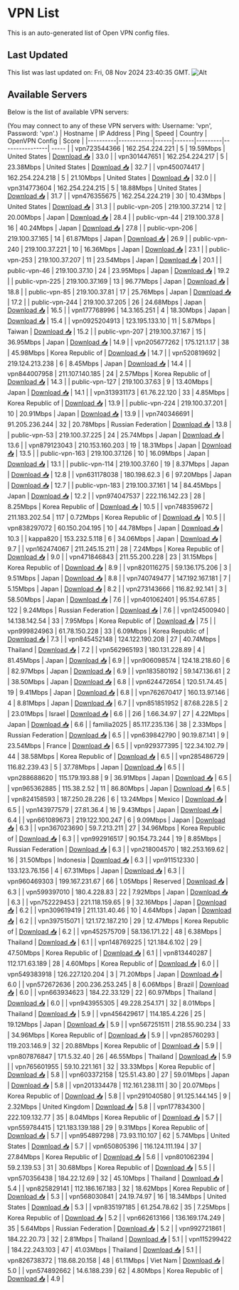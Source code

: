 # VPN List

This is an auto-generated list of Open VPN config files.

## Last Updated

This list was last updated on: Fri, 08 Nov 2024 23:40:35 GMT.
![Alt](https://repobeats.axiom.co/api/embed/186b98318ef1479477931607c1ad7d823f12451f.svg "Repobeats analytics image")

## Available Servers

Below is the list of available VPN servers:

(You may connect to any of these VPN servers with: Username: 'vpn', Password: 'vpn'.)
| Hostname | IP Address | Ping | Speed | Country | OpenVPN Config | Score |
|----------|------------|------|-------|---------|----------------| ----- |
| vpn723544366 | 162.254.224.221 | 5 | 19.59Mbps | United States | [Download 📥](./configs/server_0_US.ovpn) | 33.0 |
| vpn301447651 | 162.254.224.217 | 5 | 23.38Mbps | United States | [Download 📥](./configs/server_1_US.ovpn) | 32.7 |
| vpn450074417 | 162.254.224.218 | 5 | 21.10Mbps | United States | [Download 📥](./configs/server_2_US.ovpn) | 32.0 |
| vpn314773604 | 162.254.224.215 | 5 | 18.88Mbps | United States | [Download 📥](./configs/server_3_US.ovpn) | 31.7 |
| vpn476355675 | 162.254.224.219 | 30 | 10.43Mbps | United States | [Download 📥](./configs/server_4_US.ovpn) | 31.3 |
| public-vpn-205 | 219.100.37.214 | 12 | 20.00Mbps | Japan | [Download 📥](./configs/server_5_JP.ovpn) | 28.4 |
| public-vpn-44 | 219.100.37.8 | 16 | 40.24Mbps | Japan | [Download 📥](./configs/server_6_JP.ovpn) | 27.8 |
| public-vpn-206 | 219.100.37.165 | 14 | 61.87Mbps | Japan | [Download 📥](./configs/server_7_JP.ovpn) | 26.9 |
| public-vpn-240 | 219.100.37.221 | 10 | 16.36Mbps | Japan | [Download 📥](./configs/server_8_JP.ovpn) | 23.1 |
| public-vpn-253 | 219.100.37.207 | 11 | 23.54Mbps | Japan | [Download 📥](./configs/server_9_JP.ovpn) | 20.1 |
| public-vpn-46 | 219.100.37.10 | 24 | 23.95Mbps | Japan | [Download 📥](./configs/server_10_JP.ovpn) | 19.2 |
| public-vpn-225 | 219.100.37.169 | 13 | 96.77Mbps | Japan | [Download 📥](./configs/server_11_JP.ovpn) | 18.8 |
| public-vpn-85 | 219.100.37.81 | 17 | 25.76Mbps | Japan | [Download 📥](./configs/server_12_JP.ovpn) | 17.2 |
| public-vpn-244 | 219.100.37.205 | 26 | 24.68Mbps | Japan | [Download 📥](./configs/server_13_JP.ovpn) | 16.5 |
| vpn177768996 | 14.3.165.251 | 4 | 18.30Mbps | Japan | [Download 📥](./configs/server_14_JP.ovpn) | 15.4 |
| vpn0925204913 | 123.195.133.10 | 11 | 5.87Mbps | Taiwan | [Download 📥](./configs/server_15_TW.ovpn) | 15.2 |
| public-vpn-207 | 219.100.37.167 | 15 | 36.95Mbps | Japan | [Download 📥](./configs/server_16_JP.ovpn) | 14.9 |
| vpn205677262 | 175.121.1.17 | 38 | 45.98Mbps | Korea Republic of | [Download 📥](./configs/server_17_KR.ovpn) | 14.7 |
| vpn520819692 | 219.124.213.238 | 6 | 8.45Mbps | Japan | [Download 📥](./configs/server_18_JP.ovpn) | 14.4 |
| vpn844007958 | 211.107.140.185 | 24 | 2.57Mbps | Korea Republic of | [Download 📥](./configs/server_19_KR.ovpn) | 14.3 |
| public-vpn-127 | 219.100.37.63 | 9 | 13.40Mbps | Japan | [Download 📥](./configs/server_20_JP.ovpn) | 14.1 |
| vpn313931173 | 61.76.22.120 | 33 | 4.85Mbps | Korea Republic of | [Download 📥](./configs/server_21_KR.ovpn) | 13.9 |
| public-vpn-224 | 219.100.37.201 | 10 | 20.91Mbps | Japan | [Download 📥](./configs/server_22_JP.ovpn) | 13.9 |
| vpn740346691 | 91.205.236.244 | 32 | 20.78Mbps | Russian Federation | [Download 📥](./configs/server_23_RU.ovpn) | 13.8 |
| public-vpn-53 | 219.100.37.225 | 24 | 25.74Mbps | Japan | [Download 📥](./configs/server_24_JP.ovpn) | 13.6 |
| vpn879123043 | 210.153.160.203 | 19 | 18.31Mbps | Japan | [Download 📥](./configs/server_25_JP.ovpn) | 13.5 |
| public-vpn-163 | 219.100.37.126 | 10 | 16.09Mbps | Japan | [Download 📥](./configs/server_26_JP.ovpn) | 13.1 |
| public-vpn-114 | 219.100.37.60 | 19 | 8.37Mbps | Japan | [Download 📥](./configs/server_27_JP.ovpn) | 12.8 |
| vpn631178038 | 180.198.62.3 | 6 | 97.20Mbps | Japan | [Download 📥](./configs/server_28_JP.ovpn) | 12.7 |
| public-vpn-183 | 219.100.37.161 | 14 | 84.45Mbps | Japan | [Download 📥](./configs/server_29_JP.ovpn) | 12.2 |
| vpn974047537 | 222.116.142.23 | 28 | 8.25Mbps | Korea Republic of | [Download 📥](./configs/server_30_KR.ovpn) | 10.5 |
| vpn748359672 | 211.183.202.54 | 117 | 0.72Mbps | Korea Republic of | [Download 📥](./configs/server_31_KR.ovpn) | 10.5 |
| vpn838297072 | 60.150.204.195 | 10 | 44.78Mbps | Japan | [Download 📥](./configs/server_32_JP.ovpn) | 10.3 |
| kappa820 | 153.232.5.118 | 6 | 34.06Mbps | Japan | [Download 📥](./configs/server_33_JP.ovpn) | 9.7 |
| vpn162474067 | 211.245.15.211 | 28 | 7.24Mbps | Korea Republic of | [Download 📥](./configs/server_34_KR.ovpn) | 9.0 |
| vpn471846843 | 211.55.200.228 | 23 | 31.15Mbps | Korea Republic of | [Download 📥](./configs/server_35_KR.ovpn) | 8.9 |
| vpn820116275 | 59.136.175.206 | 3 | 9.51Mbps | Japan | [Download 📥](./configs/server_36_JP.ovpn) | 8.8 |
| vpn740749477 | 147.192.167.181 | 7 | 5.15Mbps | Japan | [Download 📥](./configs/server_37_JP.ovpn) | 8.2 |
| vpn273143666 | 116.82.92.141 | 3 | 58.50Mbps | Japan | [Download 📥](./configs/server_38_JP.ovpn) | 7.6 |
| vpn401062401 | 95.154.67.85 | 122 | 9.24Mbps | Russian Federation | [Download 📥](./configs/server_39_RU.ovpn) | 7.6 |
| vpn124500940 | 14.138.142.54 | 33 | 7.95Mbps | Korea Republic of | [Download 📥](./configs/server_40_KR.ovpn) | 7.5 |
| vpn999824963 | 61.78.150.228 | 33 | 6.09Mbps | Korea Republic of | [Download 📥](./configs/server_41_KR.ovpn) | 7.3 |
| vpn845452148 | 124.122.190.208 | 27 | 40.74Mbps | Thailand | [Download 📥](./configs/server_42_TH.ovpn) | 7.2 |
| vpn562965193 | 180.131.228.89 | 4 | 81.45Mbps | Japan | [Download 📥](./configs/server_43_JP.ovpn) | 6.9 |
| vpn906098574 | 124.18.218.60 | 6 | 82.97Mbps | Japan | [Download 📥](./configs/server_44_JP.ovpn) | 6.9 |
| vpn183580192 | 59.147.136.61 | 2 | 38.50Mbps | Japan | [Download 📥](./configs/server_45_JP.ovpn) | 6.8 |
| vpn624472654 | 120.51.74.45 | 19 | 9.41Mbps | Japan | [Download 📥](./configs/server_46_JP.ovpn) | 6.8 |
| vpn762670417 | 160.13.97.146 | 4 | 8.81Mbps | Japan | [Download 📥](./configs/server_47_JP.ovpn) | 6.7 |
| vpn851851952 | 87.68.228.5 | 2 | 23.01Mbps | Israel | [Download 📥](./configs/server_48_IL.ovpn) | 6.6 |
| 2i6 | 1.66.34.97 | 27 | 4.22Mbps | Japan | [Download 📥](./configs/server_49_JP.ovpn) | 6.6 |
| familia2025 | 85.117.235.136 | 38 | 2.33Mbps | Russian Federation | [Download 📥](./configs/server_50_RU.ovpn) | 6.5 |
| vpn639842790 | 90.19.87.141 | 9 | 23.54Mbps | France | [Download 📥](./configs/server_51_FR.ovpn) | 6.5 |
| vpn929377395 | 122.34.102.79 | 44 | 38.58Mbps | Korea Republic of | [Download 📥](./configs/server_52_KR.ovpn) | 6.5 |
| vpn285486729 | 116.82.239.43 | 5 | 37.78Mbps | Japan | [Download 📥](./configs/server_53_JP.ovpn) | 6.5 |
| vpn288688620 | 115.179.193.88 | 9 | 36.91Mbps | Japan | [Download 📥](./configs/server_54_JP.ovpn) | 6.5 |
| vpn965362885 | 115.38.2.52 | 11 | 86.80Mbps | Japan | [Download 📥](./configs/server_55_JP.ovpn) | 6.5 |
| vpn824158593 | 187.250.28.226 | 6 | 13.24Mbps | Mexico | [Download 📥](./configs/server_56_MX.ovpn) | 6.5 |
| vpn143977579 | 27.81.36.4 | 16 | 9.43Mbps | Japan | [Download 📥](./configs/server_57_JP.ovpn) | 6.4 |
| vpn661089673 | 219.122.100.247 | 6 | 9.09Mbps | Japan | [Download 📥](./configs/server_58_JP.ovpn) | 6.3 |
| vpn367023690 | 59.7.213.211 | 27 | 34.96Mbps | Korea Republic of | [Download 📥](./configs/server_59_KR.ovpn) | 6.3 |
| vpn992916517 | 90.154.73.244 | 19 | 8.85Mbps | Russian Federation | [Download 📥](./configs/server_60_RU.ovpn) | 6.3 |
| vpn218004570 | 182.253.169.62 | 16 | 31.50Mbps | Indonesia | [Download 📥](./configs/server_61_ID.ovpn) | 6.3 |
| vpn911512330 | 133.123.76.156 | 4 | 67.31Mbps | Japan | [Download 📥](./configs/server_62_JP.ovpn) | 6.3 |
| vpn960469303 | 199.167.231.67 | 66 | 1.05Mbps | Reserved | [Download 📥](./configs/server_63_ZZ.ovpn) | 6.3 |
| vpn599397010 | 180.4.228.83 | 22 | 7.92Mbps | Japan | [Download 📥](./configs/server_64_JP.ovpn) | 6.3 |
| vpn752229453 | 221.118.159.65 | 9 | 32.16Mbps | Japan | [Download 📥](./configs/server_65_JP.ovpn) | 6.2 |
| vpn309619419 | 211.131.40.46 | 10 | 4.64Mbps | Japan | [Download 📥](./configs/server_66_JP.ovpn) | 6.2 |
| vpn397515071 | 121.172.187.210 | 29 | 12.47Mbps | Korea Republic of | [Download 📥](./configs/server_67_KR.ovpn) | 6.2 |
| vpn452575709 | 58.136.171.22 | 48 | 6.38Mbps | Thailand | [Download 📥](./configs/server_68_TH.ovpn) | 6.1 |
| vpn148769225 | 121.184.6.102 | 29 | 47.50Mbps | Korea Republic of | [Download 📥](./configs/server_69_KR.ovpn) | 6.1 |
| vpn813440287 | 112.171.63.189 | 28 | 4.60Mbps | Korea Republic of | [Download 📥](./configs/server_70_KR.ovpn) | 6.0 |
| vpn549383918 | 126.227.120.204 | 3 | 71.20Mbps | Japan | [Download 📥](./configs/server_71_JP.ovpn) | 6.0 |
| vpn572672636 | 200.236.253.245 | 8 | 6.06Mbps | Brazil | [Download 📥](./configs/server_72_BR.ovpn) | 6.0 |
| vpn663934623 | 184.22.33.129 | 22 | 60.97Mbps | Thailand | [Download 📥](./configs/server_73_TH.ovpn) | 6.0 |
| vpn943955305 | 49.228.254.171 | 32 | 8.01Mbps | Thailand | [Download 📥](./configs/server_74_TH.ovpn) | 5.9 |
| vpn456429617 | 114.185.4.226 | 25 | 19.12Mbps | Japan | [Download 📥](./configs/server_75_JP.ovpn) | 5.9 |
| vpn567251511 | 218.55.90.234 | 33 | 34.96Mbps | Korea Republic of | [Download 📥](./configs/server_76_KR.ovpn) | 5.9 |
| vpn285760293 | 119.203.146.9 | 32 | 20.88Mbps | Korea Republic of | [Download 📥](./configs/server_77_KR.ovpn) | 5.9 |
| vpn807876847 | 171.5.32.40 | 26 | 46.55Mbps | Thailand | [Download 📥](./configs/server_78_TH.ovpn) | 5.9 |
| vpn765601955 | 59.10.221.161 | 32 | 33.33Mbps | Korea Republic of | [Download 📥](./configs/server_79_KR.ovpn) | 5.8 |
| vpn603372158 | 125.51.43.80 | 27 | 59.01Mbps | Japan | [Download 📥](./configs/server_80_JP.ovpn) | 5.8 |
| vpn201334478 | 112.161.238.111 | 30 | 20.07Mbps | Korea Republic of | [Download 📥](./configs/server_81_KR.ovpn) | 5.8 |
| vpn291040580 | 91.125.144.145 | 9 | 2.32Mbps | United Kingdom | [Download 📥](./configs/server_82_GB.ovpn) | 5.8 |
| vpn177834300 | 222.109.132.77 | 35 | 8.04Mbps | Korea Republic of | [Download 📥](./configs/server_83_KR.ovpn) | 5.7 |
| vpn559784415 | 121.183.139.188 | 29 | 9.31Mbps | Korea Republic of | [Download 📥](./configs/server_84_KR.ovpn) | 5.7 |
| vpn954897298 | 73.93.110.107 | 62 | 5.74Mbps | United States | [Download 📥](./configs/server_85_US.ovpn) | 5.7 |
| vpn650805396 | 116.124.111.194 | 37 | 27.84Mbps | Korea Republic of | [Download 📥](./configs/server_86_KR.ovpn) | 5.6 |
| vpn801062394 | 59.2.139.53 | 31 | 30.68Mbps | Korea Republic of | [Download 📥](./configs/server_87_KR.ovpn) | 5.5 |
| vpn570356438 | 184.22.12.69 | 32 | 45.10Mbps | Thailand | [Download 📥](./configs/server_88_TH.ovpn) | 5.4 |
| vpn825829141 | 112.186.167.183 | 32 | 18.62Mbps | Korea Republic of | [Download 📥](./configs/server_89_KR.ovpn) | 5.3 |
| vpn568030841 | 24.19.74.97 | 16 | 18.34Mbps | United States | [Download 📥](./configs/server_90_US.ovpn) | 5.3 |
| vpn835197185 | 61.254.78.62 | 35 | 7.25Mbps | Korea Republic of | [Download 📥](./configs/server_91_KR.ovpn) | 5.2 |
| vpn662613166 | 136.169.174.249 | 35 | 5.64Mbps | Russian Federation | [Download 📥](./configs/server_92_RU.ovpn) | 5.2 |
| vpn992721861 | 184.22.20.73 | 32 | 2.81Mbps | Thailand | [Download 📥](./configs/server_93_TH.ovpn) | 5.1 |
| vpn115299422 | 184.22.243.103 | 47 | 41.03Mbps | Thailand | [Download 📥](./configs/server_94_TH.ovpn) | 5.1 |
| vpn826738372 | 118.68.20.158 | 48 | 61.11Mbps | Viet Nam | [Download 📥](./configs/server_95_VN.ovpn) | 5.0 |
| vpn574892662 | 14.6.188.239 | 62 | 4.80Mbps | Korea Republic of | [Download 📥](./configs/server_96_KR.ovpn) | 4.9 |
